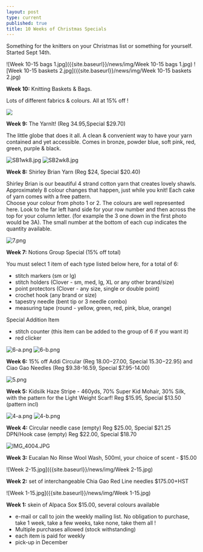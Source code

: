 ```yaml
---
layout: post
type: current
published: true
title: 10 Weeks of Christmas Specials
---
```



Something for the knitters on your Christmas list or something for yourself. Started Sept 14th.

![Week 10-15 bags 1.jpg]({{site.baseurl}}/news/img/Week 10-15 bags 1.jpg)
![Week 10-15 baskets 2.jpg]({{site.baseurl}}/news/img/Week 10-15 baskets 2.jpg)

**Week 10:** Knitting Baskets & Bags.

Lots of different fabrics & colours. All at 15% off !

<div class="clearfix"></div>

![]({{site.baseurl}}/news/img/Yarn%20It.jpg)

**Week 9:** The YarnIt! (Reg 34.95,Special $29.70)

The little globe that does it all.  A clean & convenient way to have your yarn contained and yet accessible. Comes in bronze, powder blue, soft pink, red, green, purple & black.

<div class="clearfix"></div>

![SB1wk8.jpg]({{site.baseurl}}/news/img/SB1wk8.jpg)
![SB2wk8.jpg]({{site.baseurl}}/news/img/SB2wk8.jpg)

**Week 8:** Shirley Brian Yarn (Reg $24, Special $20.40)

Shirley Brian is our beautiful 4 strand cotton yarn that creates lovely shawls.  Approximately 8 colour changes that happen, just while you knit!  Each cake of yarn comes with a free pattern.  
Choose your colour from photo 1 or 2. The colours are well represented here.  Look to the far left hand side for your row number and then across the top for your column letter.  (for example the 3 one down in the first photo would be 3A).  The small number at the bottom of each cup indicates the quantity available.

<div class="clearfix"></div>

![7.png]({{site.baseurl}}/news/img/7.png)

**Week 7:** Notions Group Special (15% off total)

You must select 1 item of each type listed below here, for a total of 6:

- stitch markers (sm or lg)
- stitch holders (Clover - sm, med, lg, XL or any other brand/size)
- point protectors (Clover - any size, single or double point)
- crochet hook (any brand or size)
- tapestry needle (bent tip or 3 needle combo)
- measuring tape (round - yellow, green, red, pink, blue, orange)

Special Addition Item

- stitch counter (this item can be added to the group of 6 if you want it)
- red clicker

<div class="clearfix"></div>

![6-a.png]({{site.baseurl}}/news/img/6-a.png)
![6-b.png]({{site.baseurl}}/news/img/6-b.png)

**Week 6:** 15% off Addi Circular (Reg $18.00-$27.00, Special $15.30-$22.95) and Ciao Gao Needles (Reg $9.38-16.59, Special $7.95-14.00)

<div class="clearfix"></div>

![5.png]({{site.baseurl}}/news/img/5.png)

**Week 5:** Kidsilk Haze Stripe - 460yds, 70% Super Kid Mohair, 30% Silk, with the pattern for the Light Weight Scarf! Reg $15.95, Special $13.50 (pattern incl)

<div class="clearfix"></div>

![4-a.png]({{site.baseurl}}/news/img/4-a.png)
![4-b.png]({{site.baseurl}}/news/img/4-b.png)

**Week 4:** Circular needle case (empty) Reg $25.00, Special $21.25
DPN/Hook case (empty) Reg $22.00, Special $18.70

<div class="clearfix"></div>

![IMG_4004.JPG]({{site.baseurl}}/news/img/IMG_4004.JPG)

**Week 3:** Eucalan No Rinse Wool Wash, 500ml, your choice of scent - $15.00

<div class="clearfix"></div>

![Week 2-15.jpg]({{site.baseurl}}/news/img/Week 2-15.jpg)

**Week 2:** set of interchangeable Chia Gao Red Line needles $175.00+HST

<div class="clearfix"></div>

![Week 1-15.jpg]({{site.baseurl}}/news/img/Week 1-15.jpg)

**Week 1:** skein of Alpaca Sox $15.00, several colours available

<div class="clearfix"></div>

- e-mail or call to join the weekly mailing list. No obligation to purchase, take 1 week, take a few weeks, take none, take them all !  
- Multiple purchases allowed (stock withstanding)
- each item is paid for weekly
- pick-up in December
